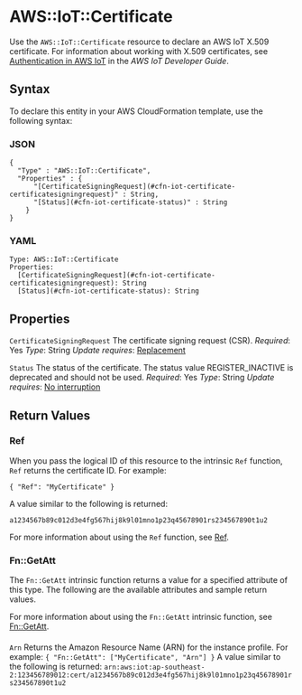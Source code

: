 # AWS::IoT::Certificate<a name="aws-resource-iot-certificate"></a>

Use the `AWS::IoT::Certificate` resource to declare an AWS IoT X\.509 certificate\. For information about working with X\.509 certificates, see [Authentication in AWS IoT](https://docs.aws.amazon.com/iot/latest/developerguide/x509-certs.html) in the *AWS IoT Developer Guide*\.

## Syntax<a name="aws-resource-iot-certificate-syntax"></a>

To declare this entity in your AWS CloudFormation template, use the following syntax:

### JSON<a name="aws-resource-iot-certificate-syntax.json"></a>

```
{
  "Type" : "AWS::IoT::Certificate",
  "Properties" : {
      "[CertificateSigningRequest](#cfn-iot-certificate-certificatesigningrequest)" : String,
      "[Status](#cfn-iot-certificate-status)" : String
    }
}
```

### YAML<a name="aws-resource-iot-certificate-syntax.yaml"></a>

```
Type: AWS::IoT::Certificate
Properties:
  [CertificateSigningRequest](#cfn-iot-certificate-certificatesigningrequest): String
  [Status](#cfn-iot-certificate-status): String
```

## Properties<a name="aws-resource-iot-certificate-properties"></a>

`CertificateSigningRequest`  <a name="cfn-iot-certificate-certificatesigningrequest"></a>
The certificate signing request \(CSR\)\.
*Required*: Yes
*Type*: String
*Update requires*: [Replacement](https://docs.aws.amazon.com/AWSCloudFormation/latest/UserGuide/using-cfn-updating-stacks-update-behaviors.html#update-replacement)

`Status`  <a name="cfn-iot-certificate-status"></a>
The status of the certificate\.
The status value REGISTER\_INACTIVE is deprecated and should not be used\.
*Required*: Yes
*Type*: String
*Update requires*: [No interruption](https://docs.aws.amazon.com/AWSCloudFormation/latest/UserGuide/using-cfn-updating-stacks-update-behaviors.html#update-no-interrupt)

## Return Values<a name="aws-resource-iot-certificate-return-values"></a>

### Ref<a name="aws-resource-iot-certificate-return-values-ref"></a>

 When you pass the logical ID of this resource to the intrinsic `Ref` function, `Ref` returns the certificate ID\. For example:

 `{ "Ref": "MyCertificate" }`

A value similar to the following is returned:

 `a1234567b89c012d3e4fg567hij8k9l01mno1p23q45678901rs234567890t1u2`

For more information about using the `Ref` function, see [Ref](https://docs.aws.amazon.com/AWSCloudFormation/latest/UserGuide/intrinsic-function-reference-ref.html)\.

### Fn::GetAtt<a name="aws-resource-iot-certificate-return-values-fn--getatt"></a>

The `Fn::GetAtt` intrinsic function returns a value for a specified attribute of this type\. The following are the available attributes and sample return values\.

For more information about using the `Fn::GetAtt` intrinsic function, see [Fn::GetAtt](https://docs.aws.amazon.com/AWSCloudFormation/latest/UserGuide/intrinsic-function-reference-getatt.html)\.

#### <a name="aws-resource-iot-certificate-return-values-fn--getatt-fn--getatt"></a>

`Arn`  <a name="Arn-fn::getatt"></a>
Returns the Amazon Resource Name \(ARN\) for the instance profile\. For example:
 `{ "Fn::GetAtt": ["MyCertificate", "Arn"] }`
A value similar to the following is returned:
 `arn:aws:iot:ap-southeast-2:123456789012:cert/a1234567b89c012d3e4fg567hij8k9l01mno1p23q45678901rs234567890t1u2`
